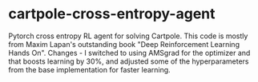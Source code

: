 # cartpole-cross-entropy-agent
Pytorch cross entropy RL agent for solving Cartpole.  This code is mostly from Maxim Lapan's outstanding book "Deep Reinforcement Learning Hands On".
Changes - I switched to using AMSgrad for the optimizer and that boosts learning by 30%, and adjusted some of the hyperparameters from the base implementation for faster learning.
